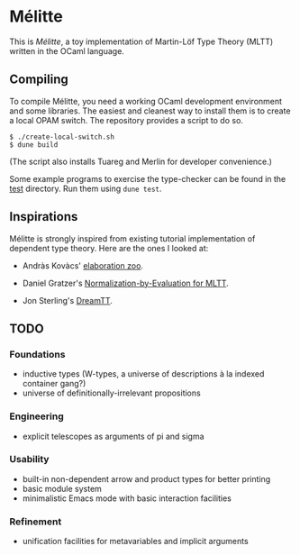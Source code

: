# Mélitte

This is *Mélitte*, a toy implementation of Martin-Löf Type Theory (MLTT) written
in the OCaml language.

## Compiling

To compile Mélitte, you need a working OCaml development environment and some
libraries. The easiest and cleanest way to install them is to create a local
OPAM switch. The repository provides a script to do so.

```shell
$ ./create-local-switch.sh
$ dune build
```

(The script also installs Tuareg and Merlin for developer convenience.)

Some example programs to exercise the type-checker can be found in the
[test](test/) directory. Run them using `dune test`.

## Inspirations

Mélitte is strongly inspired from existing tutorial implementation of dependent
type theory. Here are the ones I looked at:

- Andràs Kovàcs' [elaboration
  zoo](https://github.com/AndrasKovacs/elaboration-zoo/).

- Daniel Gratzer's [Normalization-by-Evaluation for
  MLTT](https://github.com/jozefg/nbe-for-mltt).

- Jon Sterling's [DreamTT](https://github.com/jonsterling/dreamtt).

## TODO

### Foundations

- inductive types (W-types, a universe of descriptions à la indexed
  container gang?)
- universe of definitionally-irrelevant propositions

### Engineering

- explicit telescopes as arguments of pi and sigma

### Usability

- built-in non-dependent arrow and product types for better printing
- basic module system
- minimalistic Emacs mode with basic interaction facilities

### Refinement

- unification facilities for metavariables and implicit arguments
